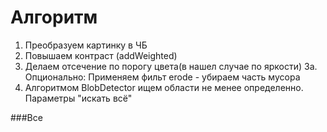 # Алгоритм

1. Преобразуем картинку в ЧБ
2. Повышаем контраст (addWeighted)
3. Делаем отсечение по порогу цвета(в нашел случае по яркости)
3а. Опционально: Применяем фильт erode - убираем часть мусора
4. Алгоритмом BlobDetector ищем области не менее определенно.
Параметры "искать всё"
   
###Все